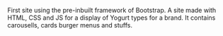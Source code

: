 First site using the pre-inbuilt framework of Bootstrap. A site made with HTML, CSS and JS for a display of Yogurt types for a brand. It contains carousells, cards burger menus and stuffs. 
